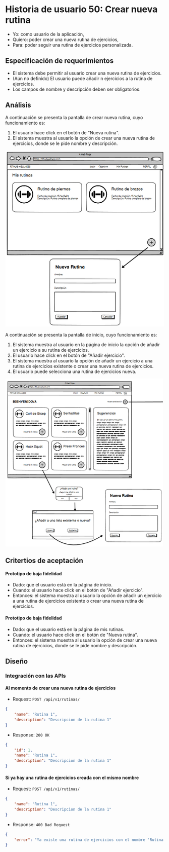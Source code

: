 # Historia de usuario 50: Crear nueva rutina

- Yo: como usuario de la aplicación,
- Quiero: poder crear una nueva rutina de ejercicios,
- Para: poder seguir una rutina de ejercicios personalizada.

## Especificación de requerimientos

- El sistema debe permitir al usuario crear una nueva rutina de ejercicios.
- (Aún no definido) El usuario puede añadir n ejercicios a la rutina de ejercicios.
- Los campos de nombre y descripción deben ser obligatorios.

## Análisis

A continuación se presenta la pantalla de crear nueva rutina, cuyo funcionamiento es:

1. El usuario hace click en el botón de "Nueva rutina".
2. El sistema muestra al usuario la opción de crear una nueva rutina de ejercicios, donde se le pide nombre y descripción.

<img src="../assets/historia50.png" alt="Pantalla de crear nueva rutina" heigth="300"/>

A continuación se presenta la pantalla de inicio, cuyo funcionamiento es:

1. El sistema muestra al usuario en la página de inicio la opción de añadir un ejercicio a su rutina de ejercicios.
2. El usuario hace click en el botón de "Añadir ejercicio".
3. El sistema muestra al usuario la opción de añadir un ejercicio a una rutina de ejercicios existente o crear una nueva rutina de ejercicios.
4. El usuario puede selecciona una rutina de ejercicios nueva.

<img src="../assets/historia30.png" alt="Pantalla de crear nueva rutina" width="500"/>

## Critertios de aceptación

#### Prototipo de baja fidelidad

- Dado: que el usuario está en la página de inicio.
- Cuando: el usuario hace click en el botón de "Añadir ejercicio".
- Entonces: el sistema muestra al usuario la opción de añadir un ejercicio a una rutina de ejercicios existente o crear una nueva rutina de ejercicios.

#### Prototipo de baja fidelidad

- Dado: que el usuario está en la página de mis rutinas.
- Cuando: el usuario hace click en el botón de "Nueva rutina".
- Entonces: el sistema muestra al usuario la opción de crear una nueva rutina de ejercicios, donde se le pide nombre y descripción.

## Diseño

### Integración con las APIs

#### Al momento de crear una nueva rutina de ejercicios

- Request: `POST /api/v1/rutinas/`

```json
{
    "name": "Rutina 1",
    "description": "Descripcion de la rutina 1"
}
```

- Response: `200 OK`

```json
{
    "id": 1,
    "name": "Rutina 1",
    "description": "Descripcion de la rutina 1"
}
```

#### Si ya hay una rutina de ejercicios creada con el mismo nombre

- Request: `POST /api/v1/rutinas/`

```json
{
    "name": "Rutina 1",
    "description": "Descripcion de la rutina 1"
}
```

- Response: `400 Bad Request`

```json
{
    "error": "Ya existe una rutina de ejercicios con el nombre 'Rutina 1'"
}
```